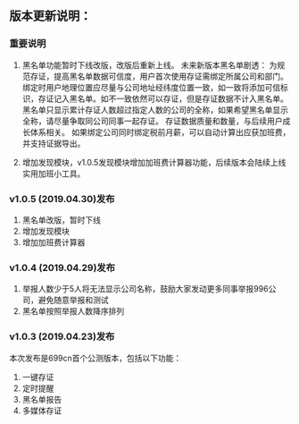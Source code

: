 ## 版本更新说明：

### 重要说明
1. 黑名单功能暂时下线改版，改版后重新上线。
  未来新版本黑名单剧透：
  为规范存证，提高黑名单数据可信度，用户首次使用存证需绑定所属公司和部门。绑定时用户地理位置应尽量与公司地址经纬度位置一致，如一致将添加可信标识，存证记入黑名单。如不一致依然可以存证，但是存证数据不计入黑名单。
  黑名单只显示累计存证人数超过指定人数的公司的全称，如果希望黑名单显示全称，请尽量争取同公司同事一起存证。
  存证数据质量和数量，与后续用户成长体系相关。
  如果绑定公司同时绑定税前月薪，可以自动计算出应获加班费，并支持证据导出。
  
2. 增加发现模块，v1.0.5发现模块增加加班费计算器功能，后续版本会陆续上线实用加班小工具。

### v1.0.5 (2019.04.30)发布

1. 黑名单改版，暂时下线
2. 增加发现模块
3. 增加加班费计算器

### v1.0.4 (2019.04.29)发布

1. 举报人数少于5人将无法显示公司名称，鼓励大家发动更多同事举报996公司，避免随意举报和测试
2. 黑名单按照举报人数降序排列

### v1.0.3 (2019.04.23)发布

本次发布是699cn首个公测版本，包括以下功能：
1. 一键存证
2. 定时提醒
3. 黑名单报告
4. 多媒体存证
